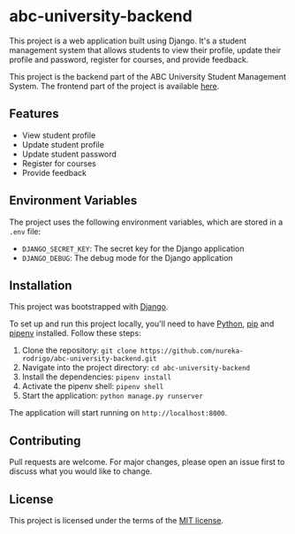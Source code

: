 # abc-university-backend

This project is a web application built using Django.
It's a student management system that allows students to view their profile,
update their profile and password, register for courses, and provide feedback.

This project is the backend part of the ABC University Student Management System.
The frontend part of the project is
available [here](https://github.com/nureka-rodrigo/abc-university-frontend).

## Features

- View student profile
- Update student profile
- Update student password
- Register for courses
- Provide feedback

## Environment Variables

The project uses the following environment variables, which are stored in a `.env` file:

- `DJANGO_SECRET_KEY`: The secret key for the Django application
- `DJANGO_DEBUG`: The debug mode for the Django application

## Installation

This project was bootstrapped with [Django](https://www.djangoproject.com/).

To set up and run this project locally,
you'll need to have [Python](https://www.python.org/),
[pip](https://pip.pypa.io/en/stable/) and [pipenv](https://pipenv.pypa.io/en/latest/) installed.
Follow these steps:

1. Clone the repository: `git clone https://github.com/nureka-rodrigo/abc-university-backend.git`
2. Navigate into the project directory: `cd abc-university-backend`
3. Install the dependencies: `pipenv install`
4. Activate the pipenv shell: `pipenv shell`
5. Start the application: `python manage.py runserver`

The application will start running on `http://localhost:8000`.

## Contributing

Pull requests are welcome. For major changes, please open an issue first to discuss what you would like to change.

## License

This project is licensed under the terms of
the [MIT license](https://github.com/nureka-rodrigo/abc-university-backend/blob/main/LICENSE).